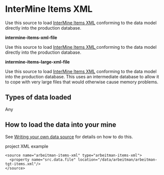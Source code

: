 # InterMine Items XML

Use this source to load [InterMine Items XML](../apis/index.md) conforming to the data model directly into the production database.

**intermine-items-xml-file**

Use this source to load [InterMine Items XML ](../apis/index.md)conforming to the data model directly into the production database.

**intermine-items-large-xml-file**

Use this source to load [InterMine Items XML](../apis/index.md) conforming to the data model into the production database. This uses an intermediate database to allow it to cope with very large files that would otherwise cause memory problems.

## Types of data loaded

Any

## How to load the data into your mine

See [Writing your own data source](../custom/index.md) for details on how to do this.

project XML example

```markup
<source name="arbeitman-items-xml" type="arbeitman-items-xml">
  <property name="src.data.file" location="/data/arbeitman/arbeitman-tgt-items.xml"/>
</source>
```


